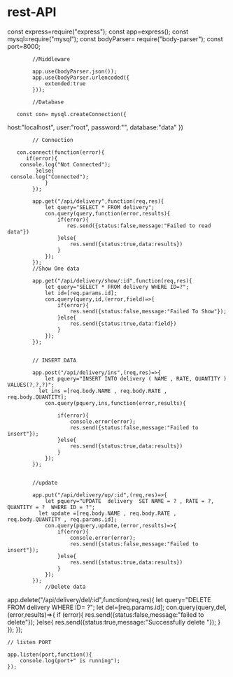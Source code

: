 # rest-API
const express=require("express");
const app=express();
 const mysql=require("mysql");
 const bodyParser= require("body-parser");
 const port=8000;

            //Middleware

            app.use(bodyParser.json());
            app.use(bodyParser.urlencoded({
                extended:true
            }));

            //Database 

       const con= mysql.createConnection({
 host:"localhost",
   user:"root",
 password:"",
  database:"data"
 })

            // Connection

       con.connect(function(error){
          if(error){
        console.log("Not Connected");
             }else{
     console.log("Connected");
                }
            });

            app.get("/api/delivery",function(req,res){
                let query="SELECT * FROM delivery";
                con.query(query,function(error,results){
                    if(error){
                       res.send({status:false,message:"Failed to read data"})
                    }else{
                        res.send({status:true,data:results})
                    }
                });
            });
            //Show One data

            app.get("/api/delivery/show/:id",function(req,res){
                let query="SELECT * FROM delivery WHERE ID=?";
                let id=[req.params.id];
                con.query(query,id,(error,field)=>{
                    if(error){
                        res.send({status:false,message:"Failed To Show"});
                    }else{
                        res.send({status:true,data:field})
                    }
                });
            });


            // INSERT DATA

            app.post("/api/delivery/ins",(req,res)=>{
                let pquery="INSERT INTO delivery ( NAME , RATE, QUANTITY ) VALUES(?,?,?)";
              let ins =[req.body.NAME , req.body.RATE , req.body.QUANTITY];  
                con.query(pquery,ins,function(error,results){
                   
                    if(error){
                        console.error(error);
                        res.send({status:false,message:"Failed to insert"});
                    }else{
                        res.send({status:true,data:results})
                    }
                });
            });


            //update

            app.put("/api/delivery/up/:id",(req,res)=>{
                let pquery="UPDATE  delivery  SET NAME = ? , RATE = ?, QUANTITY = ?  WHERE ID = ?";
              let update =[req.body.NAME , req.body.RATE , req.body.QUANTITY , req.params.id];
                con.query(pquery,update,(error,results)=>{
                    if(error){
                        console.error(error);
                        res.send({status:false,message:"Failed to insert"});
                    }else{
                        res.send({status:true,data:results})
                    }
                });
            });
                //Delete data
  app.delete("/api/delivery/del/:id",function(req,res){
    let query="DELETE  FROM  delivery WHERE ID= ?";
    let del=[req.params.id];
    con.query(query,del,(error,results)=>{
        if (error){
            res.send({status:false,message:"failed to delete"});
        }else{
            res.send({status:true,message:"Successfully delete "});
        }
    });
  });




    // listen PORT 

    app.listen(port,function(){
        console.log(port+" is running");
    });
